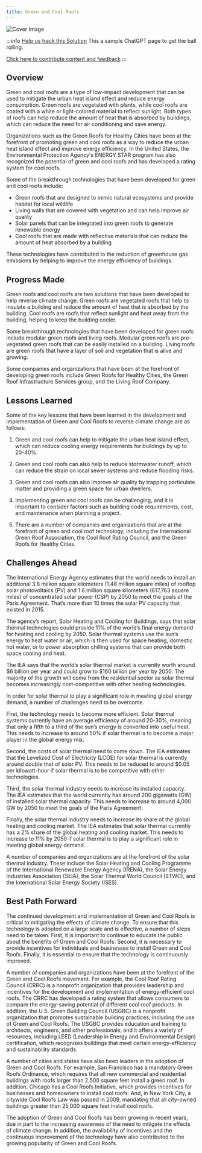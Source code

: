 ```yaml
---
title: Green and Cool Roofs
---
```


![Cover Image](../static/img/green-roofing.png)

:::info [Help us track this Solution](contribute)
This a sample ChatGPT page to get the ball rolling.

[Click here to contribute content and feedback](contribute)
:::

## Overview

Green and cool roofs are a type of low-impact development that can be used to mitigate the urban heat island effect and reduce energy consumption. Green roofs are vegetated with plants, while cool roofs are coated with a white or light-colored material to reflect sunlight. Both types of roofs can help reduce the amount of heat that is absorbed by buildings, which can reduce the need for air conditioning and save energy.

Organizations such as the Green Roofs for Healthy Cities have been at the forefront of promoting green and cool roofs as a way to reduce the urban heat island effect and improve energy efficiency. In the United States, the Environmental Protection Agency's ENERGY STAR program has also recognized the potential of green and cool roofs and has developed a rating system for cool roofs.

Some of the breakthrough technologies that have been developed for green and cool roofs include:

- Green roofs that are designed to mimic natural ecosystems and provide habitat for local wildlife
- Living walls that are covered with vegetation and can help improve air quality
- Solar panels that can be integrated into green roofs to generate renewable energy
- Cool roofs that are made with reflective materials that can reduce the amount of heat absorbed by a building

These technologies have contributed to the reduction of greenhouse gas emissions by helping to improve the energy efficiency of buildings.

## Progress Made

Green roofs and cool roofs are two solutions that have been developed to help reverse climate change. Green roofs are vegetated roofs that help to insulate a building and reduce the amount of heat that is absorbed by the building. Cool roofs are roofs that reflect sunlight and heat away from the building, helping to keep the building cooler.

Some breakthrough technologies that have been developed for green roofs include modular green roofs and living roofs. Modular green roofs are pre-vegetated green roofs that can be easily installed on a building. Living roofs are green roofs that have a layer of soil and vegetation that is alive and growing.

Some companies and organizations that have been at the forefront of developing green roofs include Green Roofs for Healthy Cities, the Green Roof Infrastructure Services group, and the Living Roof Company.

## Lessons Learned

Some of the key lessons that have been learned in the development and implementation of Green and Cool Roofs to reverse climate change are as follows:

1. Green and cool roofs can help to mitigate the urban heat island effect, which can reduce cooling energy requirements for buildings by up to 20-40%.

2. Green and cool roofs can also help to reduce stormwater runoff, which can reduce the strain on local sewer systems and reduce flooding risks.

3. Green and cool roofs can also improve air quality by trapping particulate matter and providing a green space for urban dwellers.

4. Implementing green and cool roofs can be challenging, and it is important to consider factors such as building code requirements, cost, and maintenance when planning a project.

5. There are a number of companies and organizations that are at the forefront of green and cool roof technology, including the International Green Roof Association, the Cool Roof Rating Council, and the Green Roofs for Healthy Cities.

## Challenges Ahead

The International Energy Agency estimates that the world needs to install an additional 3.8 million square kilometers (1.48 million square miles) of rooftop solar photovoltaics (PV) and 1.6 million square kilometers (617,763 square miles) of concentrated solar power (CSP) by 2050 to meet the goals of the Paris Agreement. That’s more than 10 times the solar PV capacity that existed in 2015.

The agency’s report, Solar Heating and Cooling for Buildings, says that solar thermal technologies could provide 11% of the world’s final energy demand for heating and cooling by 2050. Solar thermal systems use the sun’s energy to heat water or air, which is then used for space heating, domestic hot water, or to power absorption chilling systems that can provide both space cooling and heat.

The IEA says that the world’s solar thermal market is currently worth around $6 billion per year and could grow to $160 billion per year by 2050. The majority of the growth will come from the residential sector as solar thermal becomes increasingly cost-competitive with other heating technologies.

In order for solar thermal to play a significant role in meeting global energy demand, a number of challenges need to be overcome.

First, the technology needs to become more efficient. Solar thermal systems currently have an average efficiency of around 20-30%, meaning that only a fifth to a third of the sun’s energy is converted into useful heat. This needs to increase to around 50% if solar thermal is to become a major player in the global energy mix.

Second, the costs of solar thermal need to come down. The IEA estimates that the Levelized Cost of Electricity (LCOE) for solar thermal is currently around double that of solar PV. This needs to be reduced to around $0.05 per kilowatt-hour if solar thermal is to be competitive with other technologies.

Third, the solar thermal industry needs to increase its installed capacity. The IEA estimates that the world currently has around 200 gigawatts (GW) of installed solar thermal capacity. This needs to increase to around 4,000 GW by 2050 to meet the goals of the Paris Agreement.

Finally, the solar thermal industry needs to increase its share of the global heating and cooling market. The IEA estimates that solar thermal currently has a 2% share of the global heating and cooling market. This needs to increase to 11% by 2050 if solar thermal is to play a significant role in meeting global energy demand.

A number of companies and organizations are at the forefront of the solar thermal industry. These include the Solar Heating and Cooling Programme of the International Renewable Energy Agency (IRENA), the Solar Energy Industries Association (SEIA), the Solar Thermal World Council (STWC), and the International Solar Energy Society (ISES).

## Best Path Forward

The continued development and implementation of Green and Cool Roofs is critical to mitigating the effects of climate change. To ensure that this technology is adopted on a large scale and is effective, a number of steps need to be taken. First, it is important to continue to educate the public about the benefits of Green and Cool Roofs. Second, it is necessary to provide incentives for individuals and businesses to install Green and Cool Roofs. Finally, it is essential to ensure that the technology is continuously improved.

A number of companies and organizations have been at the forefront of the Green and Cool Roofs movement. For example, the Cool Roof Rating Council (CRRC) is a nonprofit organization that provides leadership and incentives for the development and implementation of energy-efficient cool roofs. The CRRC has developed a rating system that allows consumers to compare the energy-saving potential of different cool roof products. In addition, the U.S. Green Building Council (USGBC) is a nonprofit organization that promotes sustainable building practices, including the use of Green and Cool Roofs. The USGBC provides education and training to architects, engineers, and other professionals, and it offers a variety of resources, including LEED (Leadership in Energy and Environmental Design) certification, which recognizes buildings that meet certain energy-efficiency and sustainability standards.

A number of cities and states have also been leaders in the adoption of Green and Cool Roofs. For example, San Francisco has a mandatory Green Roofs Ordinance, which requires that all new commercial and residential buildings with roofs larger than 2,500 square feet install a green roof. In addition, Chicago has a Cool Roofs Initiative, which provides incentives for businesses and homeowners to install cool roofs. And, in New York City, a citywide Cool Roofs Law was passed in 2009, mandating that all city-owned buildings greater than 25,000 square feet install cool roofs.

The adoption of Green and Cool Roofs has been growing in recent years, due in part to the increasing awareness of the need to mitigate the effects of climate change. In addition, the availability of incentives and the continuous improvement of the technology have also contributed to the growing popularity of Green and Cool Roofs.
